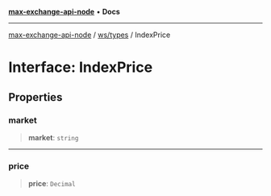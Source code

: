[**max-exchange-api-node**](../../../README.md) • **Docs**

***

[max-exchange-api-node](../../../modules.md) / [ws/types](../README.md) / IndexPrice

# Interface: IndexPrice

## Properties

### market

> **market**: `string`

***

### price

> **price**: `Decimal`
